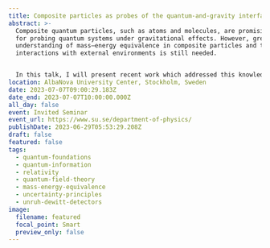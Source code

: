```yaml
---
title: Composite particles as probes of the quantum-and-gravity interface
abstract: >-
  Composite quantum particles, such as atoms and molecules, are promising tools
  for probing quantum systems under gravitational effects. However, greater
  understanding of mass—energy equivalence in composite particles and their
  interactions with external environments is still needed.


  In this talk, I will present recent work which addressed this knowledge gap by deriving semi-classical propagating states for the above particles, and by modelling generalised interactions between quantum systems and external environments – namely, quantum fields and thermal baths. I will discuss these results and show how they highlight the importance of mass--energy equivalence for correctly modelling quantum particles with internal structure, particularly when the interplay between internal, external, and environmental degrees of freedom is crucial.
location: AlbaNova University Center, Stockholm, Sweden
date: 2023-07-07T09:00:29.183Z
date_end: 2023-07-07T10:00:00.000Z
all_day: false
event: Invited Seminar
event_url: https://www.su.se/department-of-physics/
publishDate: 2023-06-29T05:53:29.208Z
draft: false
featured: false
tags:
  - quantum-foundations
  - quantum-information
  - relativity
  - quantum-field-theory
  - mass-energy-equivalence
  - uncertainty-principles
  - unruh-dewitt-detectors
image:
  filename: featured
  focal_point: Smart
  preview_only: false
---
```

